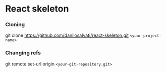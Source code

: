 # React skeleton

### Cloning
git clone https://github.com/danilosalvati/react-skeleton.git `<your-project-name>`

### Changing refs
git remote set-url origin `<your-git-repository.git>`
